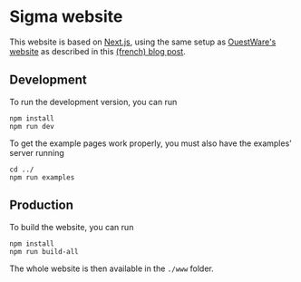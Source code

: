 # Sigma website

This website is based on [Next.js](https://nextjs.org/), using the same setup as [OuestWare's website](https://www.ouestware.com/en) as described in this [(french) blog post](https://www.ouestware.com/2020/09/22/migrer-de-jekyll-a-nextjs/).

## Development

To run the development version, you can run

    npm install
    npm run dev
    
To get the example pages work properly, you must also have the examples' server running

    cd ../
    npm run examples
    
## Production

To build the website, you can run

    npm install
    npm run build-all
    
The whole website is then available in the `./www` folder.